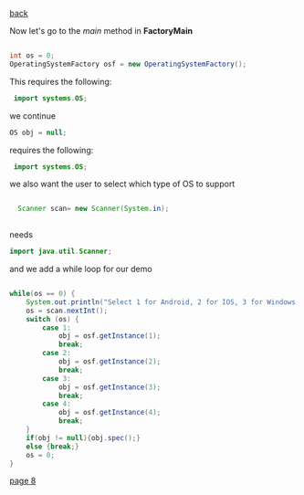 [back](./page06.md)

Now let's go to the *main* method in **FactoryMain**

```java

int os = 0;
OperatingSystemFactory osf = new OperatingSystemFactory();

```
This requires the following:
```java
 import systems.OS;
```

we continue
```java
OS obj = null;
```
requires the following:
```java
 import systems.OS;
```

we also want the user to select which type of OS to support
```java

  Scanner scan= new Scanner(System.in);
  
```
needs

```java
import java.util.Scanner;

```
and we add a while loop for our demo

```java

while(os == 0) {
    System.out.println("Select 1 for Android, 2 for IOS, 3 for Windows or 4 to exit");
    os = scan.nextInt();
    switch (os) {
        case 1:
            obj = osf.getInstance(1);
            break;
        case 2:
            obj = osf.getInstance(2);
            break;
        case 3:
            obj = osf.getInstance(3);
            break;
        case 4:
            obj = osf.getInstance(4);
            break;
    }
    if(obj != null){obj.spec();}
    else {break;}
    os = 0;
}

```
[page 8](./page08.md)
